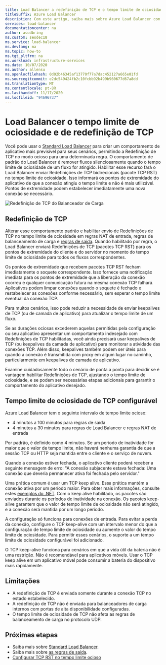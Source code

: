```yaml
---
title: Load Balancer a redefinição de TCP e o tempo limite de ociosidade no Azure
titleSuffix: Azure Load Balancer
description: Com este artigo, saiba mais sobre Azure Load Balancer com pacotes TCP RST bidirecionais no tempo limite de ociosidade.
services: load-balancer
documentationcenter: na
author: asudbring
ms.custom: seodec18
ms.service: load-balancer
ms.devlang: na
ms.topic: how-to
ms.tgt_pltfrm: na
ms.workload: infrastructure-services
ms.date: 10/07/2020
ms.author: allensu
ms.openlocfilehash: 0d02b46345af13770f77a7dac452127a665e01fd
ms.sourcegitcommit: e2dc549424fb2c10fcbb92b499b960677d67a8dd
ms.translationtype: MT
ms.contentlocale: pt-BR
ms.lasthandoff: 11/17/2020
ms.locfileid: "94696737"
---
```

# <a name="load-balancer-tcp-reset-and-idle-timeout"></a>Load Balancer o tempo limite de ociosidade e de redefinição de TCP

Você pode usar o [Standard Load Balancer](./load-balancer-overview.md) para criar um comportamento de aplicativo mais previsível para seus cenários, permitindo a Redefinição de TCP no modo ocioso para uma determinada regra. O comportamento de padrão do Load Balancer é remover fluxos silenciosamente quando o tempo limite de ociosidade de um fluxo for atingido.  Habilitar esse recurso fará o Load Balancer enviar Redefinições de TCP bidirecionais (pacote TCP RST) no tempo limite de ociosidade.  Isso informará os pontos de extremidade do aplicativo de que a conexão atingiu o tempo limite e não é mais utilizável.  Pontos de extremidade podem estabelecer imediatamente uma nova conexão se necessário.

![Redefinição de TCP do Balanceador de Carga](media/load-balancer-tcp-reset/load-balancer-tcp-reset.png)
 
## <a name="tcp-reset"></a>Redefinição de TCP

Alterar esse comportamento padrão e habilitar envio de Redefinições de TCP no tempo limite de ociosidade em regras NAT de entrada, regras de balanceamento de carga e [regras de saída](./load-balancer-outbound-connections.md#outboundrules).  Quando habilitado por regra, o Load Balancer enviará Redefinições de TCP (pacotes TCP RST) para os pontos de extremidade do cliente e do servidor no momento do tempo limite de ociosidade para todos os fluxos correspondentes.

Os pontos de extremidade que recebem pacotes TCP RST fecham imediatamente o soquete correspondente. Isso fornece uma notificação imediata para os pontos de extremidade que a liberação da conexão ocorreu e qualquer comunicação futura na mesma conexão TCP falhará.  Aplicativos podem limpar conexões quando o soquete é fechado e restabelecer as conexões conforme necessário, sem esperar o tempo limite eventual da conexão TCP.

Para muitos cenários, isso pode reduzir a necessidade de enviar keepalives de TCP (ou de camada de aplicativo) para atualizar o tempo limite de um fluxo. 

Se as durações ociosas excederem aquelas permitidas pela configuração ou seu aplicativo apresentar um comportamento indesejado com Redefinições de TCP habilitadas, você ainda precisará usar keepalives de TCP (ou keepalives da camada de aplicativo) para monitorar a atividade das conexões TCP.  Além disso, keepalives também podem ser úteis para quando a conexão é transmitida com proxy em algum lugar no caminho, particularmente em keepalives de camada de aplicativo.  

Examine cuidadosamente todo o cenário de ponta a ponta para decidir se é vantagem habilitar Redefinições de TCP, ajustando o tempo limite de ociosidade, e se podem ser necessárias etapas adicionais para garantir o comportamento do aplicativo desejado.

## <a name="configurable-tcp-idle-timeout"></a>Tempo limite de ociosidade de TCP configurável

Azure Load Balancer tem o seguinte intervalo de tempo limite ocioso:
-  4 minutos a 100 minutos para regras de saída
-  4 minutos a 30 minutos para regras de Load Balancer e regras NAT de entrada

Por padrão, é definido como 4 minutos. Se um período de inatividade for maior que o valor de tempo limite, não haverá nenhuma garantia de que a sessão TCP ou HTTP seja mantida entre o cliente e o serviço de nuvem.

Quando a conexão estiver fechada, o aplicativo cliente poderá receber a seguinte mensagem de erro: "A conexão subjacente estava fechada: Uma conexão que deveria permanecer ativa foi fechada pelo servidor."

Uma prática comum é usar um TCP keep alive. Essa prática mantém a conexão ativa por um período maior. Para obter mais informações, consulte estes [exemplos do .NET](/dotnet/api/system.net.servicepoint.settcpkeepalive). Com o keep alive habilitado, os pacotes são enviados durante os períodos de inatividade na conexão. Os pacotes keep-alive garantem que o valor de tempo limite de ociosidade não será atingido, e a conexão será mantida por um longo período.

A configuração só funciona para conexões de entrada. Para evitar a perda da conexão, configure o TCP keep-alive com um intervalo menor do que a configuração de tempo limite de ociosidade ou aumente o valor do tempo limite de ociosidade. Para permitir esses cenários, o suporte a um tempo limite de ociosidade configurável foi adicionado.

O TCP keep-alive funciona para cenários em que a vida útil da bateria não é uma restrição. Não é recomendável para aplicativos móveis. Usar o TCP keep alive em um aplicativo móvel pode consumir a bateria do dispositivo mais rapidamente.


## <a name="limitations"></a>Limitações

- A redefinição de TCP é enviada somente durante a conexão TCP no estado estabelecido.
- A redefinição de TCP não é enviada para balanceadores de carga internos com portas de alta disponibilidade configuradas.
- O tempo limite de ociosidade de TCP não afeta as regras de balanceamento de carga no protocolo UDP.

## <a name="next-steps"></a>Próximas etapas

- Saiba mais sobre [Standard Load Balancer](./load-balancer-overview.md).
- Saiba mais sobre [as regras de saída](./load-balancer-outbound-connections.md#outboundrules).
- [Configurar TCP RST no tempo limite ocioso](load-balancer-tcp-idle-timeout.md)